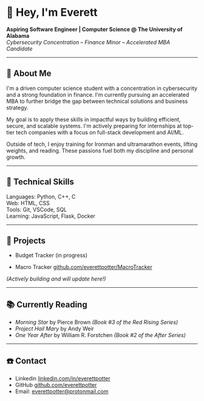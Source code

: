 # 👋 Hey, I'm Everett

**Aspiring Software Engineer | Computer Science @ The University of Alabama**  
*Cybersecurity Concentration – Finance Minor – Accelerated MBA Candidate*

---

## 🦌 About Me

I'm a driven computer science student with a concentration in cybersecurity and a strong foundation in finance. I'm currently pursuing an accelerated MBA to further bridge the gap between technical solutions and business strategy.

My goal is to apply these skills in impactful ways by building efficient, secure, and scalable systems. I'm actively preparing for internships at top-tier tech companies with a focus on full-stack development and AI/ML.

Outside of tech, I enjoy training for Ironman and ultramarathon events, lifting weights, and reading. These passions fuel both my discipline and personal growth.

---

## 👾 Technical Skills

Languages: Python, C++, C  
Web: HTML, CSS  
Tools: Git, VSCode, SQL  
Learning: JavaScript, Flask, Docker

---

## 🚀 Projects

- Budget Tracker (in progress)

- Macro Tracker [github.com/everettpotter/MacroTracker](https://github.com/everettpotter/MacroTracker)

*(Actively building and will update here!)*

---

## 📚 Currently Reading 

- *Morning Star* by Pierce Brown *(Book #3 of the Red Rising Series)*
- *Project Hail Mary* by Andy Weir
- *One Year After* by William R. Forstchen *(Book #2 of the After Series)*

---

## ☎️ Contact

- Linkedin [linkedin.com/in/everettpotter](https://www.linkedin.com/in/everettpotter)
- GitHub [github.com/everettpotter](https://github.com/everettpotter)
- Email: everettpotter@protonmail.com
